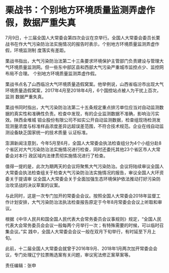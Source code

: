 # 栗战书：个别地方环境质量监测弄虚作假，数据严重失真

7月9日，十三届全国人大常委会第四次会议在京举行。全国人大常委会委员长栗战书在作大气污染防治法实施情况的报告时表示，个别地方环境质量监测弄虚作假，环境监测制
度落实有差距。

栗战书指出，大气污染防治法第二十三条要求环境保护主管部门负责建设与管理大气环境质量监测网。但一些东中部区县和西部大气污染严重城市监控点少、监控网布局不合理。
个别地方环境质量监测弄虚作假。

栗战书点名了山西临汾大气环境质量造假窝案。他举例说，山西省临汾市出现大气环境质量造假窝案，2017年4月至2018年4月，6个国控站点被人为干扰上百次，监测
数据严重失真。

栗战书同时指出，大气污染防治法第二十五条规定重点排污单位应当对自动监测数据的真实性和准确性负责。检查中发现，有的企业监测数据不准确，影响治污实效。陕西金堆城
钼业股份有限公司不如实公开自动监测数据，检查组现场检测发现测量浓度与标准样品浓度差异远超误差范围，不符合技术规范。企业在线自动监测设备缺乏国家统一的技术质量
认证标准。

澎湃新闻注意到，今年5月至6月，全国人大常委会执法检查组分为4个小组分赴8个省区对大气污染防治法实施情况进行检查，同时还委托其他23个省区市人大常委会对本行
政区域内法律贯彻实施情况进行了检查。

值得一提的是，此次为期两天的会议将聚焦大气污染防治。会议将陆续审议全国人大常委会执法检查组关于检查大气污染防治法实施情况的报告，审议全国人大环资委关于提请审
议全国人大常委会关于全面加强生态环境保护依法推动打好污染防治攻坚战的决议草案的议案。

与此同时，这是一次专门加开的常委会会议。按照全国人大常委会2018年监督工作计划安排，大气污染防治法执法检查报告原定于今年8月常委会会议上听取和审议。

根据《中华人民共和国全国人民代表大会常务委员会议事规则》规定，“全国人民代表大会常务委员会会议一般每两个月举行一次；有特殊需要的时候，可以临时召集会议。”实
践中，全国人大常委会会议一般在双月下旬举行，有时延至下月上旬。

此前，十二届全国人大常委会就曾于2016年9月、2018年1月两次加开常委会会议，专门处理辽宁拉票贿选案有关问题，审议宪法修正案草案等。

责任编辑：张申

